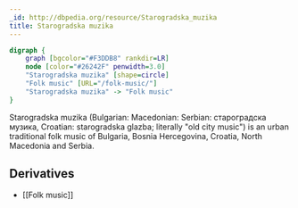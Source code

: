 ```yaml
---
_id: http://dbpedia.org/resource/Starogradska_muzika
title: Starogradska muzika
---
```


```dot
digraph {
	graph [bgcolor="#F3DDB8" rankdir=LR]
	node [color="#26242F" penwidth=3.0]
	"Starogradska muzika" [shape=circle]
	"Folk music" [URL="/folk-music/"]
	"Starogradska muzika" -> "Folk music"
}
```

Starogradska muzika (Bulgarian: Macedonian: Serbian: староградска музика, Croatian: starogradska glazba; literally "old city music") is an urban traditional folk music of Bulgaria, Bosnia Hercegovina, Croatia, North Macedonia and Serbia.

## Derivatives
- [[Folk music]]
